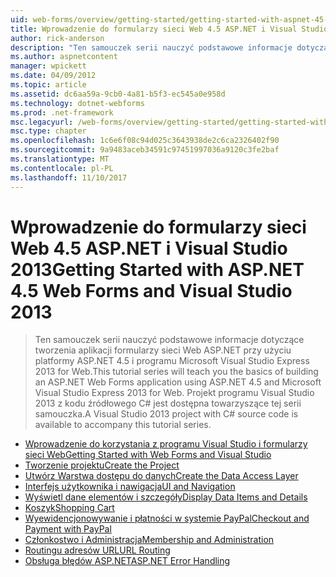 ```yaml
---
uid: web-forms/overview/getting-started/getting-started-with-aspnet-45-web-forms/index
title: Wprowadzenie do formularzy sieci Web 4.5 ASP.NET i Visual Studio 2013 | Dokumentacja firmy Microsoft
author: rick-anderson
description: "Ten samouczek serii nauczyć podstawowe informacje dotyczące tworzenia aplikacji formularzy sieci Web ASP.NET przy użyciu ASP.NET 4.5 i programu Visual Studio 2013 Express for Web. Visua..."
ms.author: aspnetcontent
manager: wpickett
ms.date: 04/09/2012
ms.topic: article
ms.assetid: dc6aa59a-9cb0-4a81-b5f3-ec545a0e958d
ms.technology: dotnet-webforms
ms.prod: .net-framework
msc.legacyurl: /web-forms/overview/getting-started/getting-started-with-aspnet-45-web-forms
msc.type: chapter
ms.openlocfilehash: 1c6e6f08c94d025c3643938de2c6ca2326402f90
ms.sourcegitcommit: 9a9483aceb34591c97451997036a9120c3fe2baf
ms.translationtype: MT
ms.contentlocale: pl-PL
ms.lasthandoff: 11/10/2017
---
```

<a name="getting-started-with-aspnet-45-web-forms-and-visual-studio-2013"></a><span data-ttu-id="9ae1c-104">Wprowadzenie do formularzy sieci Web 4.5 ASP.NET i Visual Studio 2013</span><span class="sxs-lookup"><span data-stu-id="9ae1c-104">Getting Started with ASP.NET 4.5 Web Forms and Visual Studio 2013</span></span>
====================
> <span data-ttu-id="9ae1c-105">Ten samouczek serii nauczyć podstawowe informacje dotyczące tworzenia aplikacji formularzy sieci Web ASP.NET przy użyciu platformy ASP.NET 4.5 i programu Microsoft Visual Studio Express 2013 for Web.</span><span class="sxs-lookup"><span data-stu-id="9ae1c-105">This tutorial series will teach you the basics of building an ASP.NET Web Forms application using ASP.NET 4.5 and Microsoft Visual Studio Express 2013 for Web.</span></span> <span data-ttu-id="9ae1c-106">Projekt programu Visual Studio 2013 z kodu źródłowego C# jest dostępna towarzyszące tej serii samouczka.</span><span class="sxs-lookup"><span data-stu-id="9ae1c-106">A Visual Studio 2013 project with C# source code is available to accompany this tutorial series.</span></span>


- [<span data-ttu-id="9ae1c-107">Wprowadzenie do korzystania z programu Visual Studio i formularzy sieci Web</span><span class="sxs-lookup"><span data-stu-id="9ae1c-107">Getting Started with Web Forms and Visual Studio</span></span>](introduction-and-overview.md)
- [<span data-ttu-id="9ae1c-108">Tworzenie projektu</span><span class="sxs-lookup"><span data-stu-id="9ae1c-108">Create the Project</span></span>](create-the-project.md)
- [<span data-ttu-id="9ae1c-109">Utwórz Warstwa dostępu do danych</span><span class="sxs-lookup"><span data-stu-id="9ae1c-109">Create the Data Access Layer</span></span>](create_the_data_access_layer.md)
- [<span data-ttu-id="9ae1c-110">Interfejs użytkownika i nawigacja</span><span class="sxs-lookup"><span data-stu-id="9ae1c-110">UI and Navigation</span></span>](ui_and_navigation.md)
- [<span data-ttu-id="9ae1c-111">Wyświetl dane elementów i szczegóły</span><span class="sxs-lookup"><span data-stu-id="9ae1c-111">Display Data Items and Details</span></span>](display_data_items_and_details.md)
- [<span data-ttu-id="9ae1c-112">Koszyk</span><span class="sxs-lookup"><span data-stu-id="9ae1c-112">Shopping Cart</span></span>](shopping-cart.md)
- [<span data-ttu-id="9ae1c-113">Wyewidencjonowywanie i płatności w systemie PayPal</span><span class="sxs-lookup"><span data-stu-id="9ae1c-113">Checkout and Payment with PayPal</span></span>](checkout-and-payment-with-paypal.md)
- [<span data-ttu-id="9ae1c-114">Członkostwo i Administracja</span><span class="sxs-lookup"><span data-stu-id="9ae1c-114">Membership and Administration</span></span>](membership-and-administration.md)
- [<span data-ttu-id="9ae1c-115">Routingu adresów URL</span><span class="sxs-lookup"><span data-stu-id="9ae1c-115">URL Routing</span></span>](url-routing.md)
- [<span data-ttu-id="9ae1c-116">Obsługa błędów ASP.NET</span><span class="sxs-lookup"><span data-stu-id="9ae1c-116">ASP.NET Error Handling</span></span>](aspnet-error-handling.md)
